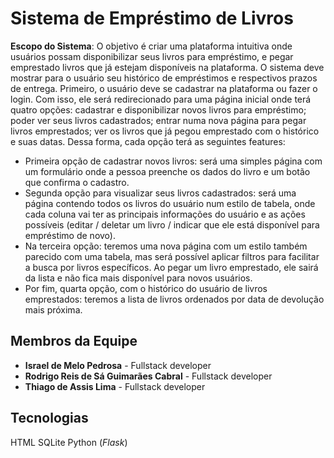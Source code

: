# Sistema de Empréstimo de Livros
**Escopo do Sistema**: O objetivo é criar uma plataforma intuitiva onde usuários possam
disponibilizar seus livros para empréstimo, e pegar emprestado livros que já estejam disponíveis
na plataforma. O sistema deve mostrar para o usuário seu histórico de
empréstimos e respectivos prazos de entrega.
Primeiro, o usuário deve se cadastrar na plataforma ou fazer o login. Com isso, ele será redirecionado para uma página inicial onde terá quatro opções: cadastrar e disponibilizar novos livros para empréstimo; poder ver seus livros cadastrados; entrar numa nova página para pegar livros emprestados; ver os livros que já pegou emprestado com o histórico e suas datas.
Dessa forma, cada opção terá as seguintes features:
 - Primeira opção de cadastrar novos livros: será uma simples página com um formulário onde a pessoa preenche os dados do livro e um botão que confirma o cadastro.
 - Segunda opção para visualizar seus livros cadastrados: será uma página contendo todos os livros do usuário num estilo de tabela, onde cada coluna vai ter as principais informações do usuário e as ações possíveis (editar / deletar um livro / indicar que ele está disponível para empréstimo de novo).
 - Na terceira opção: teremos uma nova página com um estilo também parecido com uma tabela, mas será possível aplicar filtros para facilitar a busca por livros específicos. Ao pegar um livro emprestado, ele sairá da lista e não fica mais disponível para novos usuários.
 - Por fim, quarta opção, com o histórico do usuário de livros emprestados: teremos a lista de livros ordenados por data de devolução mais próxima.

## Membros da Equipe
- **Israel de Melo Pedrosa** - Fullstack developer
- **Rodrigo Reis de Sá Guimarães Cabral** - Fullstack developer 
- **Thiago de Assis Lima** - Fullstack developer
  
## Tecnologias
  HTML
  SQLite
  Python (_Flask_)
